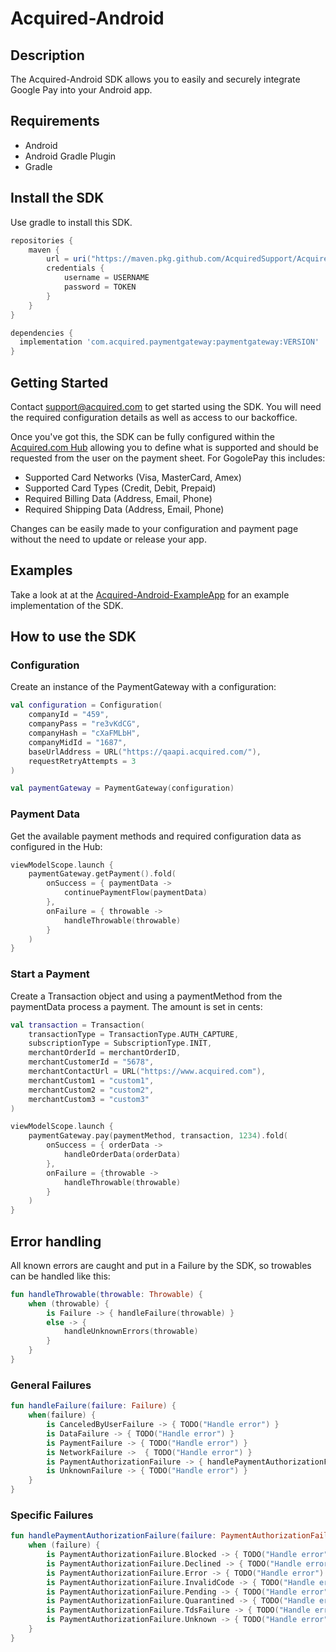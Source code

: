 # Acquired-Android

## Description
The Acquired-Android SDK allows you to easily and securely integrate Google Pay into your Android app.

## Requirements
- Android 
- Android Gradle Plugin
- Gradle 

## Install the SDK
Use gradle to install this SDK.

```gradle
repositories {
    maven {
        url = uri("https://maven.pkg.github.com/AcquiredSupport/Acquired-Android")
        credentials {
            username = USERNAME
            password = TOKEN
        }
    }
}

dependencies {
  implementation 'com.acquired.paymentgateway:paymentgateway:VERSION'
}
```
## Getting Started

Contact support@acquired.com to get started using the SDK. You will need the required configuration details as well as access to our backoffice. 

Once you've got this, the SDK can be fully configured within the [Acquired.com Hub](https://qahub.acquired.com) allowing you to define what is supported and should be requested from the user on the payment sheet. For GogolePay this includes:

- Supported Card Networks (Visa, MasterCard, Amex)
- Supported Card Types (Credit, Debit, Prepaid)
- Required Billing Data (Address, Email, Phone)
- Required Shipping Data (Address, Email, Phone)

Changes can be easily made to your configuration and payment page without the need to update or release your app.

## Examples
Take a look at at the [Acquired-Android-ExampleApp](https://github.com/AcquiredSupport/Acquired-Android-ExampleApp) for an example implementation of the SDK.

## How to use the SDK

### Configuration
Create an instance of the PaymentGateway with a configuration:
```kotlin
val configuration = Configuration(
    companyId = "459",
    companyPass = "re3vKdCG",
    companyHash = "cXaFMLbH",
    companyMidId = "1687",
    baseUrlAddress = URL("https://qaapi.acquired.com/"),
    requestRetryAttempts = 3
)

val paymentGateway = PaymentGateway(configuration)
```
### Payment Data
Get the available payment methods and required configuration data as configured in the Hub:
```kotlin
viewModelScope.launch {
    paymentGateway.getPayment().fold(
        onSuccess = { paymentData ->
            continuePaymentFlow(paymentData)
        },
        onFailure = { throwable ->
            handleThrowable(throwable)
        }
    )
}
```
### Start a Payment
Create a Transaction object and using a paymentMethod from the paymentData process a payment. The amount is set in cents:
```kotlin
val transaction = Transaction(
    transactionType = TransactionType.AUTH_CAPTURE,
    subscriptionType = SubscriptionType.INIT,
    merchantOrderId = merchantOrderID,
    merchantCustomerId = "5678",
    merchantContactUrl = URL("https://www.acquired.com"),
    merchantCustom1 = "custom1",
    merchantCustom2 = "custom2",
    merchantCustom3 = "custom3"
)

viewModelScope.launch {
    paymentGateway.pay(paymentMethod, transaction, 1234).fold(
        onSuccess = { orderData ->
            handleOrderData(orderData)
        },
        onFailure = {throwable ->
            handleThrowable(throwable)
        }
    )
}
```

## Error handling

All known errors are caught and put in a Failure by the SDK, so trowables can be handled like this:
```kotlin
fun handleThrowable(throwable: Throwable) {
    when (throwable) {
        is Failure -> { handleFailure(throwable) }
        else -> {
            handleUnknownErrors(throwable)
        }
    }
}
```

### General Failures
```kotlin
fun handleFailure(failure: Failure) {
    when(failure) {
        is CanceledByUserFailure -> { TODO("Handle error") }
        is DataFailure -> { TODO("Handle error") }
        is PaymentFailure -> { TODO("Handle error") }
        is NetworkFailure ->  { TODO("Handle error") }
        is PaymentAuthorizationFailure -> { handlePaymentAuthorizationFailure(failure) }
        is UnknownFailure -> { TODO("Handle error") }
    }
}
```

### Specific Failures
```kotlin
fun handlePaymentAuthorizationFailure(failure: PaymentAuthorizationFailure) {
    when (failure) {
        is PaymentAuthorizationFailure.Blocked -> { TODO("Handle error") }
        is PaymentAuthorizationFailure.Declined -> { TODO("Handle error") }
        is PaymentAuthorizationFailure.Error -> { TODO("Handle error") }
        is PaymentAuthorizationFailure.InvalidCode -> { TODO("Handle error") }
        is PaymentAuthorizationFailure.Pending -> { TODO("Handle error") }
        is PaymentAuthorizationFailure.Quarantined -> { TODO("Handle error") }
        is PaymentAuthorizationFailure.TdsFailure -> { TODO("Handle error") }
        is PaymentAuthorizationFailure.Unknown -> { TODO("Handle error") }
    }
}
```
